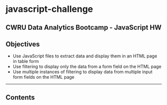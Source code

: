 # javascript-challenge
CWRU Data Analytics Bootcamp - JavaScript HW
--------------------------

## Objectives
* Use JavaScript files to extract data and display them in an HTML page in table form
* Use filtering to display only the data from a form field on the HTML page
* Use multiple instances of filtering to display data from multiple input form fields on the HTML page

---------------------------

## Contents
